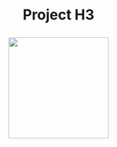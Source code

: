 # <p align="center">Project H3</p>

<p align="center">
<img src="https://github.com/gusdk337/ProjectH3Result/assets/51481890/dee33e0f-1903-47fa-bbf7-5e0d7294da24" width="200">
</p>
